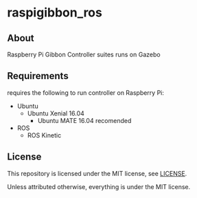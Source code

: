 # raspigibbon_ros

## About

Raspberry Pi Gibbon Controller suites runs on Gazebo

## Requirements

requires the following to run controller on Raspberry Pi:

* Ubuntu
  * Ubuntu Xenial 16.04
    * Ubuntu MATE 16.04 recomended
* ROS
  * ROS Kinetic

## License

This repository is licensed under the MIT license, see [LICENSE]( ./LICENSE ).

Unless attributed otherwise, everything is under the MIT license.
